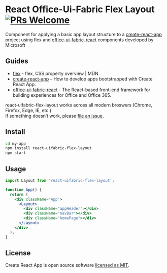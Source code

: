 # React Office-Ui-Fabric Flex Layout [![PRs Welcome](https://img.shields.io/badge/PRs-welcome-green.svg)](https://github.com/matthewvilhauer/react-uifabric-flex-layout)
Component for applying a basic app layout structure to a [create-react-app](https://facebook.github.io/create-react-app/) project using flex and [office-ui-fabric-react](https://github.com/OfficeDev/office-ui-fabric-react) components developed by Microsoft

## Guides

- [flex](https://developer.mozilla.org/en-US/docs/Web/CSS/flex) - flex, CSS property overview | MDN
- [create-react-app](https://create-react-app.dev/) – How to develop apps bootstrapped with Create React App.
- [office-ui-fabric-react](https://developer.microsoft.com/en-us/fabric) - The React-based front-end framework for building experiences for Office and Office 365.

react-uifabric-flex-layout works across all modern broswers (Chrome, Firefox, Edge, IE, etc.)<br>
If something doesn’t work, please [file an issue](https://github.com/matthewvilhauer/react-uifabric-flex-layout/issues/new).<br>

## Install

```sh
cd my-app
npm install react-uifabric-flex-layout
npm start
```
## Usage

```jsx
import Layout from 'react-uifabric-flex-layout';

function App() {
  return (
    <div className="App">
      <Layout>
        <div className="appHeader"></div>
        <div className="navBar"></div>
        <div className="homePage"></div>
      </Layout>
    </div>
  );
}
```

## License

Create React App is open source software [licensed as MIT](https://github.com/facebook/create-react-app/blob/master/LICENSE).
